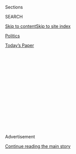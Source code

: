 <div id="app">

<div>

<div>

<div>

<div class="NYTAppHideMasthead css-1q2w90k e1suatyy0">

<div class="section css-ui9rw0 e1suatyy2">

<div class="css-eph4ug er09x8g0">

<div class="css-6n7j50">

</div>

<span class="css-1dv1kvn">Sections</span>

<div class="css-10488qs">

<span class="css-1dv1kvn">SEARCH</span>

</div>

[Skip to content](#site-content)[Skip to site
index](#site-index)

</div>

<div id="masthead-section-label" class="css-1wr3we4 eaxe0e00">

[Politics](https://www.nytimes.com/section/politics)

</div>

<div class="css-10698na e1huz5gh0">

</div>

</div>

<div id="masthead-bar-one" class="section hasLinks css-15hmgas e1csuq9d3">

<div class="css-uqyvli e1csuq9d0">

</div>

<div class="css-1uqjmks e1csuq9d1">

</div>

<div class="css-9e9ivx">

[](https://myaccount.nytimes.com/auth/login?response_type=cookie&client_id=vi)

</div>

<div class="css-1bvtpon e1csuq9d2">

[Today’s
Paper](https://www.nytimes.com/section/todayspaper)

</div>

</div>

</div>

</div>

<div data-aria-hidden="false">

<div id="site-content" data-role="main">

<div>

<div class="css-1aor85t" style="opacity:0.000000001;z-index:-1;visibility:hidden">

<div class="css-1hqnpie">

<div class="css-epjblv">

<span class="css-17xtcya">[Politics](/section/politics)</span><span class="css-x15j1o">|</span><span class="css-fwqvlz">Trump
and Pelosi Exchange Snubs at the State of the Union
Address</span>

</div>

<div class="css-k008qs">

<div class="css-1iwv8en">

<span class="css-18z7m18"></span>

<div>

</div>

</div>

<span class="css-1n6z4y">https://nyti.ms/37093HR</span>

<div class="css-1705lsu">

<div class="css-4xjgmj">

<div class="css-4skfbu" data-role="toolbar" data-aria-label="Social Media Share buttons, Save button, and Comments Panel with current comment count" data-testid="share-tools">

  - 
  - 
  - 
  - 
    
    <div class="css-6n7j50">
    
    </div>

  - 
  - 

</div>

</div>

</div>

</div>

</div>

</div>

<div id="NYT_TOP_BANNER_REGION" class="css-13pd83m">

</div>

<div id="top-wrapper" class="css-1sy8kpn">

<div id="top-slug" class="css-l9onyx">

Advertisement

</div>

[Continue reading the main
story](#after-top)

<div class="ad top-wrapper" style="text-align:center;height:100%;display:block;min-height:250px">

<div id="top" class="place-ad" data-position="top" data-size-key="top">

</div>

</div>

<div id="after-top">

</div>

</div>

<div>

<div id="sponsor-wrapper" class="css-1hyfx7x">

<div id="sponsor-slug" class="css-19vbshk">

Supported by

</div>

[Continue reading the main
story](#after-sponsor)

<div id="sponsor" class="ad sponsor-wrapper" style="text-align:center;height:100%;display:block">

</div>

<div id="after-sponsor">

</div>

</div>

<div class="css-186x18t">

</div>

<div class="css-1vkm6nb ehdk2mb0">

# Trump and Pelosi Exchange Snubs at the State of the Union Address

</div>

He declined to shake her outstretched hand. She omitted his ceremonial
introduction and ripped up her copy of his speech.

![<span class="css-16f3y1r e13ogyst0">President Trump declined to shake
the hand of Speaker Nancy Pelosi before his State of the Union Address.
The speaker then omitted the customary laudatory words from her
introduction of him. After his address, she ripped up her copy of his
speech.</span><span class="css-cch8ym"><span class="css-1dv1kvn">Credit</span><span class="css-cnj6d5 e1z0qqy90" itemprop="copyrightHolder"><span class="css-1ly73wi e1tej78p0">Credit...</span><span>Erin
Schaff/The New York
Times</span></span></span>](https://static01.nyt.com/images/2020/02/06/us/politics/04dc-video-pelosi-print/04dc-video-pelosi-videoSixteenByNine3000-v3.jpg)

<div class="css-18e8msd">

<div class="css-vp77d3 epjyd6m0">

<div class="css-hus3qt ey68jwv0" data-aria-hidden="true">

[![Sheryl Gay
Stolberg](https://static01.nyt.com/images/2018/11/26/multimedia/author-sheryl-gay-stolberg/author-sheryl-gay-stolberg-thumbLarge.png
"Sheryl Gay Stolberg")](https://www.nytimes.com/by/sheryl-gay-stolberg)

</div>

<div class="css-1baulvz">

By [<span class="css-1baulvz last-byline" itemprop="name">Sheryl Gay
Stolberg</span>](https://www.nytimes.com/by/sheryl-gay-stolberg)

</div>

</div>

  - 
    
    <div class="css-ld3wwf e16638kd2">
    
    Feb. 4,
    2020
    
    </div>

  - 
    
    <div class="css-4xjgmj">
    
    <div class="css-d8bdto" data-role="toolbar" data-aria-label="Social Media Share buttons, Save button, and Comments Panel with current comment count" data-testid="share-tools">
    
      - 
      - 
      - 
      - 
        
        <div class="css-6n7j50">
        
        </div>
    
      - 
      - 
    
    </div>
    
    </div>

</div>

</div>

<div class="section meteredContent css-1r7ky0e" name="articleBody" itemprop="articleBody">

<div class="css-1fanzo5 StoryBodyCompanionColumn">

<div class="css-53u6y8">

WASHINGTON — For President Trump and Speaker Nancy Pelosi on Tuesday
night, [the State of the
Union](https://www.nytimes.com/2020/02/05/us/politics/trump-state-of-the-union.html)
was hostile.

The mutual snubbing began the moment Mr. Trump walked into the House
chamber and continued until he finished speaking, when Ms. Pelosi stood,
an expression of vague disgust on her face, and tore up her printed copy
[of his
speech](https://www.nytimes.com/2020/02/05/us/politics/four-more-years-chant-trump.html)
— in full view of the television cameras, while Mr. Trump had his back
turned.

The interaction between Mr. Trump and Ms. Pelosi, who had [led the drive
to impeach
him](https://www.nytimes.com/2019/09/24/us/politics/democrats-impeachment-trump.html),
was one of the most anticipated moments of the president’s appearance at
the Capitol the night before the Senate is expected to acquit him in his
impeachment trial. The two had not seen each other since October, when
Ms. Pelosi [abruptly left a White House
meeting](https://www.nytimes.com/2019/10/18/us/politics/trump-pelosi-photo.html)
after lecturing a scowling Mr. Trump.

</div>

</div>

![<span class="css-16f3y1r e13ogyst0">President Trump’s State of the
Union Speech was marked by optimism and made-for-TV moments — but his
tense relationship with Speaker Nancy Pelosi was also on
display.</span><span class="css-cch8ym"><span class="css-1dv1kvn">Credit</span><span class="css-cnj6d5 e1z0qqy90" itemprop="copyrightHolder"><span class="css-1ly73wi e1tej78p0">Credit...</span><span>Doug
Mills/The New York
Times</span></span></span>](https://static01.nyt.com/images/2020/02/04/us/politics/04dc-trump1-sub/merlin_168401274_29054352-3652-48c0-91fc-0d0d12bee2d4-videoSixteenByNine3000.jpg)

<div class="css-1fanzo5 StoryBodyCompanionColumn">

<div class="css-53u6y8">

On Tuesday night, the sour dynamic was on display from the start. When
Mr. Trump stepped up to the rostrum in the House of Representatives and
handed her his speech, Ms. Pelosi rose and extended her hand to shake
his. Mr. Trump turned his back, and the speaker quickly withdrew her
hand, appearing to shrug slightly and raise her eyebrows as if to say,
“Well, I tried.”

</div>

</div>

<div class="css-1fanzo5 StoryBodyCompanionColumn">

<div class="css-53u6y8">

Then Ms. Pelosi dealt Mr. Trump a slight of her own by omitting the
customary laudatory words in her introduction of the president.
Normally, she would have said, “I have the high privilege and distinct
honor ** of presenting to you the president of the United States.”

Instead, she said simply, “Members of Congress, the president of the
United States.”

But it was the flourish at the end — when Ms. Pelosi made a point of
picking up her copy of the speech, ripping it in half and throwing the
pieces on the table in front of her — that grabbed the attention of the
public and drew the ire of Republicans. The gesture was particularly out
of character for the speaker, who prides herself on exhibiting proper
decorum.

Republicans seized on the speech-ripping as beyond the pale.

“@SpeakerPelosi had a tantrum, disgraced herself and dishonored the
House,” Representative Liz Cheney of Wyoming, the No. 3 House
Republican,
[wr](https://twitter.com/Liz_Cheney/status/1224902093380648960)[ote on
Twitter.](https://twitter.com/Liz_Cheney/status/1224902093380648960?s=20)“She
is an embarrassment and unfit for office.”

Brad Parscale, Mr. Trump’s campaign manager, sounded almost gleeful.
“Nancy & the Dems couldn’t stand what they were hearing because it was
all good news for Americans\!” [he wrote on
Twitter](https://twitter.com/parscale/status/1224901504236228608). “Rip
up the speech, Nancy\! You’ll want to rip up the election results in
November too\!”

</div>

</div>

<div class="css-1fanzo5 StoryBodyCompanionColumn">

<div class="css-53u6y8">

Predictably, there were deep partisan divisions over who was behaving
poorly to whom. Democrats were focused on Mr. Trump’s handshake snub,
which [Ms. Pelosi later spotlighted on
Twitter](https://twitter.com/speakerpelosi/status/1224907608982802433),
along with a photograph of the president turning his back.

“Democrats will never stop extending the hand of friendship to get the
job done
[\#ForThePeople](https://twitter.com/hashtag/ForThePeople?src=hashtag_click),”
she wrote, using the party’s campaign slogan. “We will work to find
common ground where we can, but will stand our ground where we cannot.
\#SOTU”

During the address, as Mr. Trump read from the teleprompter, Ms. Pelosi,
dressed in white — the color of the suffragists, [worn by many of the
Democratic women in the
chamber](https://www.nytimes.com/2020/02/04/us/politics/women-in-white-state-of-the-union.html)
— could be seen behind him, paging through his speech. Practiced at
maintaining a stone face (she served as House speaker alongside another
Republican president, George W. Bush), she kept her lips pursed and her
eyes down, mostly remaining seated as Republicans rose to give Mr. Trump
one standing ovation after another.

But when Mr. Trump made mention of the [First Step
Act](https://www.nytimes.com/2018/12/18/us/politics/senate-criminal-justice-bill.html),
the bipartisan legislation that overhauled criminal justice reforms, Ms.
Pelosi clapped and rose to her feet.

The relationship between Ms. Pelosi and Mr. Trump has long been one of
the most closely watched in Washington — and it began going downhill
even before Ms. Pelosi became House speaker. Mr. Trump tried to undercut
her during an Oval Office meeting shortly after Democrats swept to the
majority in 2018. Ms. Pelosi would have none of it.

“Mr. President,” she shot back, “please don’t characterize the strength
that I bring to this meeting as the leader of the House Democrats, who
just won a big victory.” When the meeting was over, images of Ms. Pelosi
leaving the White House in a [swingy red
coat](https://www.nytimes.com/2018/12/12/fashion/nancy-pelosi-coat.html)
quickly went viral.

From there, their interactions seemed defined by a series of memes and
public spats. Ms. Pelosi called off last year’s State of the Union
address because of the government shutdown, enraging Mr. Trump and
prompting him to cancel a flight she had scheduled overseas. When his
speech was rescheduled, Ms. Pelosi was captured [smirking and
clapping](https://www.nytimes.com/2019/02/06/us/politics/pelosi-clapback.html)
at the president. When they met in October, a White House photographer
snapped an image of the speaker standing up and wagging her finger at
the seated president while she lectured him.

</div>

</div>

<div class="css-1fanzo5 StoryBodyCompanionColumn">

<div class="css-53u6y8">

But none of that came close to the spectacle in the House chamber
Tuesday night, on the eve of the president’s expected acquittal in the
Republican-led Senate on charges of abuse of power and obstruction of
Congress in connection with his campaign to pressure Ukraine to
investigate his political rivals.

Ms. Pelosi has said that regardless of the Senate outcome, Mr. Trump
will be “impeached forever,” as she said in an
[interview](https://www.nytimes.com/2020/02/03/us/politics/pelosi-impeachment.html)
on Monday. She also made a point of saying that she planned to treat the
president at the State of the Union address “with the respect that he
deserves,” though she added that she did not necessarily expect the same
from him.

“We will treat him as a guest in our House — and we hope he will behave
as a guest in our House,” she said. “But we never have that
expectation.”

After her display of disdain on Tuesday, Ms. Pelosi told reporters that
she had ripped up the speech “because it was a manifesto of mistruths.”
Earlier, she had said that it was the “courteous thing to do,
considering the alternatives.” She did not elaborate on what else she
had considered.

Emily Cochrane contributed reporting.

</div>

</div>

<div>

</div>

</div>

<div>

</div>

<div>

</div>

<div>

</div>

<div>

<div id="bottom-wrapper" class="css-1ede5it">

<div id="bottom-slug" class="css-l9onyx">

Advertisement

</div>

[Continue reading the main
story](#after-bottom)

<div id="bottom" class="ad bottom-wrapper" style="text-align:center;height:100%;display:block;min-height:90px">

</div>

<div id="after-bottom">

</div>

</div>

</div>

</div>

</div>

## Site Index

<div>

</div>

## Site Information Navigation

  - [© <span>2020</span> <span>The New York Times
    Company</span>](https://help.nytimes.com/hc/en-us/articles/115014792127-Copyright-notice)

<!-- end list -->

  - [NYTCo](https://www.nytco.com/)
  - [Contact
    Us](https://help.nytimes.com/hc/en-us/articles/115015385887-Contact-Us)
  - [Work with us](https://www.nytco.com/careers/)
  - [Advertise](https://nytmediakit.com/)
  - [T Brand Studio](http://www.tbrandstudio.com/)
  - [Your Ad
    Choices](https://www.nytimes.com/privacy/cookie-policy#how-do-i-manage-trackers)
  - [Privacy](https://www.nytimes.com/privacy)
  - [Terms of
    Service](https://help.nytimes.com/hc/en-us/articles/115014893428-Terms-of-service)
  - [Terms of
    Sale](https://help.nytimes.com/hc/en-us/articles/115014893968-Terms-of-sale)
  - [Site
    Map](https://spiderbites.nytimes.com)
  - [Help](https://help.nytimes.com/hc/en-us)
  - [Subscriptions](https://www.nytimes.com/subscription?campaignId=37WXW)

</div>

</div>

</div>

</div>
